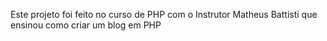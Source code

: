 Este projeto foi feito no curso de PHP com o Instrutor Matheus Battisti que ensinou como criar um blog em PHP
